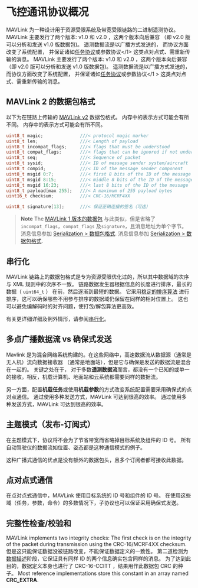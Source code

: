 # 飞控通讯协议概况

MAVLink 为一种设计用于资源受限系统及带宽受限链路的二进制遥测协议。 MAVLink 主要发行了两个版本: v1.0 和 v2.0 ，这两个版本向后兼容 （即 v2.0 版可以分析和发送 v1.0 版数据包)。 遥测数据流是以广播方式发送的， 而协议方面改变了系统配置， 并保证诸如[任务协议](../services/mission.md)或参数协议</1> 这类点对点式、需重新传输的消息。 MAVLink 主要发行了两个版本: v1.0 和 v2.0 ，这两个版本向后兼容 （即 v2.0 版可以分析和发送 v1.0 版数据包)。 遥测数据流是以广播方式发送的， 而协议方面改变了系统配置， 并保证诸如[任务协议](../services/mission.md)或参数协议</1 > 这类点对点式、需重新传输的消息。</p> 

## MAVLink 2 的数据包格式

以下为在链路上传输的 [MAVLink v2](../guide/mavlink_2.md) 数据包格式。 内存中的表示方式可能会有所不同。 内存中的表示方式可能会有所不同。

```C
uint8_t magic;              ///< protocol magic marker
uint8_t len;                ///< Length of payload
uint8_t incompat_flags;     ///< flags that must be understood
uint8_t compat_flags;       ///< flags that can be ignored if not understood
uint8_t seq;                ///< Sequence of packet
uint8_t sysid;              ///< ID of message sender system/aircraft
uint8_t compid;             ///< ID of the message sender component
uint8_t msgid 0:7;          ///< first 8 bits of the ID of the message
uint8_t msgid 8:15;         ///< middle 8 bits of the ID of the message
uint8_t msgid 16:23;        ///< last 8 bits of the ID of the message
uint8_t payload[max 255];   ///< A maximum of 255 payload bytes
uint16_t checksum;          ///< CRC-16/MCRF4XX
```

```C
uint8_t signature[13];      ///< 保证正确连接的签名（可选）
```

> **Note** The [MAVLink 1 版本的数据包](../guide/serialization.md#v1_packet_format) 与此类似，但是省略了 `incompat_flags`，`compat_flags` 及`signature`，且消息地址为单个字节。 消息信息参加 [Serialization > 数据包格式](../guide/serialization.md#packet_format). 消息信息参加 [Serialization > 数据包格式](../guide/serialization.md#packet_format).

## 串行化

MAVLink 链路上的数据包格式是专为资源受限优化过的，所以其中数据域的次序与 XML 规则中的次序不一致。 链路数据发生器根据信息的长度进行排序，最长的数据（ `uint64_t` ） 在前，然后逐渐到最短的数据。 它采用[稳定的排序算法](https://en.wikipedia.org/wiki/Sorting_algorithm#Stability) 进行排序，这可以确保哪些不用参与排序的数据域仍保留在同样的相对位置上。 这也可以避免编解码时的对齐问题，使打包/解包算法更高效。

有关更详细详细及例外情形，请参阅[串行化](../guide/serialization.md)。

## 多点广播数据流 vs 确保式发送

Mavlink 是为混合网络系统构建的。在这些网络中，高速数据流从数据源（通常是无人机）流向数据接收器 （通常是地面站），但是它与确保是发送的数据流是混合在一起的。 关键之处在于， 对于多数**遥测数据流**而言，都没有一个已知的或单一的接收。相反，机载计算机、地面站和云系统都需要同样的数据流。

另一方面，配置**机载任务**或使用**机载参数**的方式改变系统配置需要采用确保式的点对点通信。 通过使用多种发送方式，MAVLink 可达到很高的效率。 通过使用多种发送方式，MAVLink 可达到很高的效率。

## 主题模式（发布-订阅式）

在主题模式下，协议将不会为了节省带宽而省略掉目标系统及组件的 ID 号。 所有自动驾驶仪的数据流如位置、姿态都是这种通信模式的例子。

这种广播式通信的优点是没有额外的数据包头，且多个订阅者都可接收此数据。

## 点对点式通信

在点对点式通信中，MAVLink 使用目标系统的 ID 号和组件的 ID 号。 在使用这些域（任务，参数，命令）的多数情况下，子协议也可以保证采用确保式发送。

## 完整性检查/校验和

MAVLink implements two integrity checks: The first check is on the integrity of the packet during transmission using the CRC-16/MCRF4XX checksum. 但是这只能保证数据没被链路改变，不能保证数据定义的一致性。 第二道检测为[数据描述](https://en.wikipedia.org/wiki/Data_definition_language)阶段，它保证具有同样 ID 的两个信息确实包含同样的消息。 为了达到此目的，数据定义本身也进行了 CRC-16-CCITT ，结果用作此数据包 CRC 的种子。 Most reference implementations store this constant in an array named **CRC_EXTRA**.